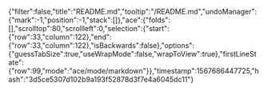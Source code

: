 {"filter":false,"title":"README.md","tooltip":"/README.md","undoManager":{"mark":-1,"position":-1,"stack":[]},"ace":{"folds":[],"scrolltop":80,"scrollleft":0,"selection":{"start":{"row":33,"column":122},"end":{"row":33,"column":122},"isBackwards":false},"options":{"guessTabSize":true,"useWrapMode":false,"wrapToView":true},"firstLineState":{"row":99,"mode":"ace/mode/markdown"}},"timestamp":1567686447725,"hash":"3d5ce5307d102b9a193f52878d3f7e4a6045dc11"}
